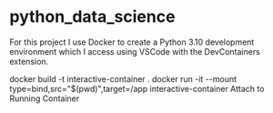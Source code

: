 # python_data_science

For this project I use Docker to create a Python 3.10 development environment which I access using VSCode with the DevContainers extension.

docker build -t interactive-container .
docker run -it --mount type=bind,src="$(pwd)",target=/app interactive-container
Attach to Running Container
